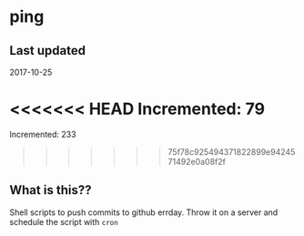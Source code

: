 # ping

## Last updated
2017-10-25

<<<<<<< HEAD
Incremented: 79
=======
Incremented: 233
>>>>>>> 75f78c925494371822899e9424571492e0a08f2f

## What is this?? 
Shell scripts to push commits to github errday. Throw it on a server and schedule the script with `cron`
